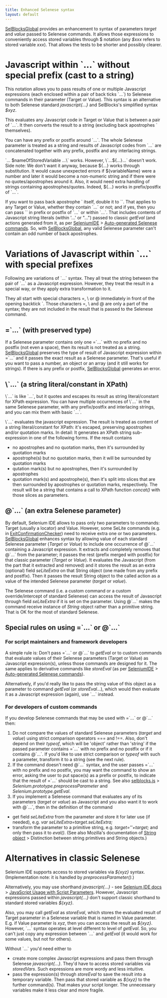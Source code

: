```yaml
---
title: Enhanced Selenese syntax
layout: default
---
```

[SelBlocksGlobal](SelBlocksGlobal) provides an enhancement to syntax of parameters _target_ and _value_ passed to Selenese commands. It allows those expressions to conveniently access stored variables through $ notation (any _$xxx_ refers to stored variable _xxx_). That allows the tests to be shorter and possibly clearer.

# Javascript within \`...\` without special prefix (cast to a string) #
This notation allows you to pass results of one or multiple Javascript expressions (each enclosed within a pair of back ticks \`...\`) to Selenese commands in their parameter (Target or Value). This syntax is an alternative to both Selenese standard _javascript{...}_ and SelBlocks's simplified syntax _$xyz_.

This evaluates any Javascript code in Target or Value that is between a pair of \`...\`. It then converts the result to a string (excluding back apostrophes \` themselves).

You can have any prefix or postfix around \`...\`. The whole Selenese parameter is treated as a string and results of Javascript codes from \`...\` are concatenated together with any prefix, postfix and any interlacing strings.

\`... $nameOfStoredVariable ...\` works. However, \`...${...}...\` doesn't work. Side note: We don't want it anyway, because ${...} works through substitution. It would cause unexpected errors if ${variableName} were a number and later it would become a non-numeric string and if there were no quotes/apostrophes around it. Also, it would need extra handling of strings containing apostrophes/quotes. Indeed, ${...} works in prefix/postfix of \`...\`.

If you want to pass back apostrophe \` itself, double it to \`\`. That applies to any Target or Value, whether they contain \`...\` or not; and if yes, then you can pass \`\` in prefix or postfix of \`...\` or within \`...\`. That includes contents of Javascript string literals (within '...' or "...") passed to classic _getEval_ (and actions generated from it, as per [SeleniumIDE](SeleniumIDE) > [Auto-generated Selenese commands](SeleniumIDE#auto-generated-selenese-commands). So, with [SelBlocksGlobal](SelBlocksGlobal), any valid Selenese parameter can't contain an odd number of back apostrophes.

# Variations of Javascript within \`...\` with special prefixes
Following are variations of \`...\` syntax. They all treat the string between the pair of \`...\` as a Javascript expression. However, they treat the result in a special way, or they apply extra transformation to it.

They all start with special characters =, \ or @ immediately in front of the opening backtick \`. Those characters =, \ and @ are only a part of the syntax; they are not included in the result that is passed to the Selenese command.

## =\`...\` (with preserved type)
If a Selenese parameter contains only one =\`...\` with no prefix and no postfix (not even a space), then its result is not treated as a string. [SelBlocksGlobal](SelBlocksGlobal) preserves the type of result of Javascript expression within =\`...\` and it passes the exact result as a Selenese parameter. That's useful if you want to pass a number, an object or an array (and it still works for strings). If there is any prefix or postfix, [SelBlocksGlobal](SelBlocksGlobal) generates an error.

## \\\`...\` (a string literal/constant in XPath)
\\\`...\` is like \`...\`, but it quotes and escapes its result as string literal/constant for XPath expression. You can have multiple occurrences of \\\`...\` in the same Selenese parameter, with any prefix/postfix and interlacing strings, and you can mix them with basic \`...\`.

\\\`...\` evaluates the javascript expression. The result is treated as content of a string literal/constant for XPath: it's escaped, preserving apostrophes and/or quotation marks. In detail: It generates an XPath string sub-expression in one of the following forms. If the result contains
  * no apostrophes and no quotation marks, then it's surrounded by quotation marks
  * apostrophe(s) but no quotation marks, then it will be surrounded by quotation marks
  * qutation mark(s) but no apostrophes, then it's surrounded by apostrophes
  * quotation mark(s) and apostrophe(s), then it's split into slices that are then surrounded by apostrophes or quotation marks, respectively. The result will be a string that contains a call to XPath function _concat()_ with those slices as parameters.

## @\`...\` (an extra Selenese parameter)
By default, Selenium IDE allows to pass only two parameters to commands: Target (usually a locator) and Value. However, some SeLite commands (e.g. in [ExitConfirmationChecker](ExitConfirmationChecker)) need to receive extra one or two parameters. [SelBlocksGlobal](SelBlocksGlobal) enhances syntax by allowing value of each standard Selenese parameter (_Target_ or _Value_) to include one occurrence of @\`...\` containing a Javascript expression. It extracts and completely removes that @\`...\` from the parameter; it passes the rest (prefix merged with postfix) for that classic parameter (_Target_ or _Value_). It evaluates the Javascript (from the part that it extracted and removed) and it stores the result as an extra (optional) field _seLiteExtra_ on that String object (one made from any prefix and postfix).
Then it passes the result String object to the called action as a value of the intended Selenese parameter (_target_ or _value_).

The Selenese command (i.e. a custom command or a custom override/intercept of standard Selenese) can access the result of Javascript through field _seLiteExtra_ if it is set on the parameter. Using @\`...\` makes the command receive instance of _String_ object rather than a primitive string. That is OK for the most of standard Selenese.

## Special rules on using =\`...\` or @\`...\`
### For script maintainers and framework developers
A simple rule is: Don't pass =\`...\` or @\`...\` to _getEval_ or to custom commands that evaluate values of their Selenese parameters (Target or Value) as Javascript expression(s), unless those commands are designed for it. The same applies to derivative commands like _storeEval_ (as per  [SeleniumIDE](SeleniumIDE) > [Auto-generated Selenese commands](SeleniumIDE#auto-generated-selenese-commands)).

Alternatively, if you'd really like to pass the string value of this object as a parameter to command _getEval_ (or _storeEval_...), which would then evaluate it as a Javascript expression (again), use \`...\` instead.

### For developers of custom commands
If you develop Selenese commands that may be used with =\`...\` or @\`...\` then:

1. Do not compare the values of standard Selenese parameters (_target_ and _value_) using strict comparison operators === and !==. Also, don't depend on their _typeof_, which will be 'object' rather than 'string' if the passed parameter contains =\`...\` with no prefix and no postfix or if it contains @\`...\`. If you'd like to use strict comparison or _typeof_ with such a parameter, transform it to a string (see the next rule).
2. If the command doesn't need @\`...\` syntax, and the user passes =\`...\` with no prefix and no postfix, you may want the command to show an error, asking the user to put space(s) as a prefix or postfix, to indicate that the result of =\`...\` should be cast to a string. See also [selblocks.js](https://code.google.com/p/selite/source/browse/src/chrome/content/extensions/selblocks.js?repo=sel-blocks-global) > _Selenium.prototype.preprocessParameter_ and _Selenium.prototype.getEval_.
3. If you implement a Selenese command that evaluates any of its parameters (_target_ or _value_) as Javascript and you also want it to work with @\`...\`, then in the definition of the command
  * get field _seLiteExtra_ from the parameter and store it for later use (if needed), e.g. <i>var seLiteExtra=target.seLiteExtra;</i>
  * transform the parameter to a primitive string, e.g. <i>target=''+target;</i> and only then pass it to _eval()_.
(See also Mozilla's documentation of [String object](https://developer.mozilla.org/en-US/docs/Web/JavaScript/Reference/Global_Objects/String) > Distinction between string primitives and String objects.)

# Alternatives in classic Selenese
Selenium IDE supports access to stored variables via _${xyz}_ syntax. (Implementation note: it is handled by _preprocessParameter()_.)

Alternatively, you may use shorthand _javascript{...}_ - see [Selenium IDE docs](http://docs.seleniumhq.org/docs/02_selenium_ide.jsp) > [JavaScript Usage with Script Parameters](http://docs.seleniumhq.org/docs/02_selenium_ide.jsp#javascript-and-selenese-parameters). However, Javascript expressions passed within _javascript{...}_ don't support classic shorthand to standard stored variables _${xyz}_.

Also, you may call _getEval_ as _storeEval_, which stores the evaluated result of Target parameter in a Selenese variable that is named in Value parameter. E.g. if Value parameter is _xyz_, then you can access the result as _${xyz}_. However, \`...\` syntax operates at level different to level of _getEval_. So, you can't just copy any expression between \`...\` and _getEval_ (it would work for some values, but not for others).

Without \`...\` you'd need either to
  * create more complex Javascript expressions and pass them through Selenese _javascript{...}_. They'd have to access stored variables via _storedVars_. Such expressions are more wordy and less intuitive.
  * pass the expression(s) through _storeEval_ to save the result into a temporary variable. Then pass that stored variable as _${xyz}_ to the further command(s). That makes your script longer. The unnecessary variables make it less clear and more fragile.
